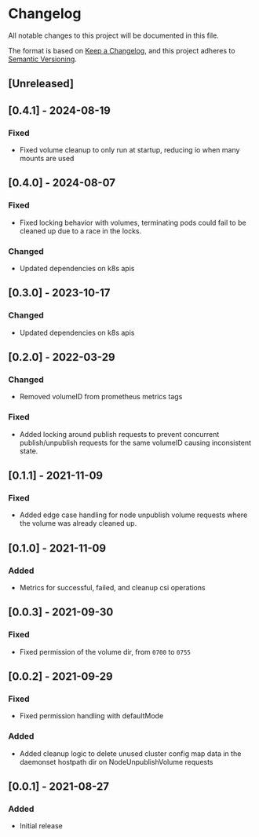# Changelog
All notable changes to this project will be documented in this file.

The format is based on [Keep a Changelog](https://keepachangelog.com/en/1.0.0/),
and this project adheres to [Semantic Versioning](https://semver.org/spec/v2.0.0.html).

## [Unreleased]

## [0.4.1] - 2024-08-19
### Fixed
- Fixed volume cleanup to only run at startup, reducing io when many mounts are used

## [0.4.0] - 2024-08-07
### Fixed
- Fixed locking behavior with volumes, terminating pods could fail to be cleaned up due to a race in the locks.
### Changed
- Updated dependencies on k8s apis

## [0.3.0] - 2023-10-17
### Changed
- Updated dependencies on k8s apis

## [0.2.0] - 2022-03-29
### Changed
- Removed volumeID from prometheus metrics tags
### Fixed
- Added locking around publish requests to prevent concurrent publish/unpublish requests for the same volumeID causing inconsistent state.

## [0.1.1] - 2021-11-09
### Fixed
- Added edge case handling for node unpublish volume requests where the volume was already cleaned up.

## [0.1.0] - 2021-11-09
### Added
- Metrics for successful, failed, and cleanup csi operations

## [0.0.3] - 2021-09-30
### Fixed
- Fixed permission of the volume dir, from `0700` to `0755`

## [0.0.2] - 2021-09-29
### Fixed
- Fixed permission handling with defaultMode
### Added
- Added cleanup logic to delete unused cluster config map data in the daemonset hostpath dir on NodeUnpublishVolume requests

## [0.0.1] - 2021-08-27
### Added
- Initial release
